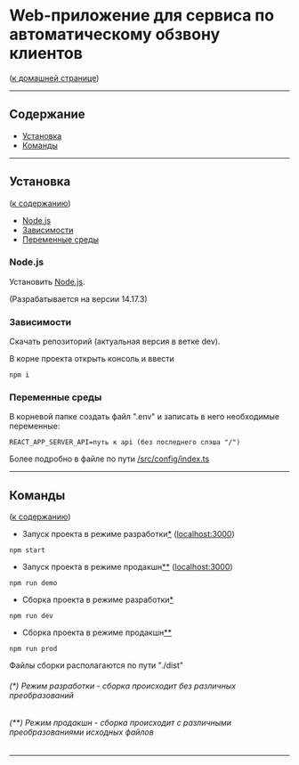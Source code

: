 <h1>Web-приложение для сервиса по автоматическому обзвону клиентов</h1>
(<a href="https://github.com/Alllex202/telephony/blob/main/README.md#%D1%81%D0%B5%D1%80%D0%B2%D0%B8%D1%81-%D0%BF%D0%BE-%D0%B0%D0%B2%D1%82%D0%BE%D0%BC%D0%B0%D1%82%D0%B8%D1%87%D0%B5%D1%81%D0%BA%D0%BE%D0%BC%D1%83-%D0%BE%D0%B1%D0%B7%D0%B2%D0%BE%D0%BD%D1%83-%D0%BA%D0%BB%D0%B8%D0%B5%D0%BD%D1%82%D0%BE%D0%B2">к домашней странице</a>)

---

<h2 name="context">Содержание</h2>

- <a href="#installation">Установка</a>
- <a href="#commands">Команды</a>

---

<h2 name="installation">Установка</h2>
<p>(<a href="#context">к содержанию</a>)</p>

- <a href="#nodejs">Node.js</a>
- <a href="#dependences">Зависимости</a>
- <a href="#env">Переменные среды</a>

<h3 name="nodejs">Node.js</h3>

Установить <a href="https://nodejs.org/en/">Node.js</a>.

(Разрабатывается на версии 14.17.3)

<h3 name="dependences">Зависимости</h3>

Скачать репозиторий (актуальная версия в ветке dev).

В корне проекта открыть консоль и ввести

```no-highlight
npm i
```

<h3 name="env">Переменные среды</h3>

В корневой папке создать файл ".env" и записать в него необходимые переменные:

```no-highlight
REACT_APP_SERVER_API=путь к api (без последнего слэша "/")
```

Более подробно в файле по пути <a href="https://github.com/Alllex202/telephony-react/blob/dev/src/config/index.ts">/src/config/index.ts</a>

---

<h2 name="commands">Команды</h2>
<p>(<a href="#context">к содержанию</a>)</p>

* Запуск проекта в режиме разработки<a href="#first">*</a> (<a href="http://localhost:3000">localhost:3000</a>)

```no-highlight
npm start
```

* Запуск проекта в режиме продакшн<a href="#second">**</a> (<a href="http://localhost:3000">localhost:3000</a>)

```no-highlight
npm run demo
```

* Сборка проекта в режиме разработки<a href="#first">*</a>

```no-highlight
npm run dev
```

* Сборка проекта в режиме продакшн<a href="#second">**</a>

```no-highlight
npm run prod
```

Файлы сборки располагаются по пути "./dist"

_<h6 name="first">(*) Режим разработки - сборка происходит без различных преобразований</h6>_

_<h6 name="second">(**) Режим продакшн - сборка происходит с различными преобразованиями исходных файлов</h6>_

---
